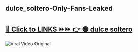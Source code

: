 
 ## dulce_soltero-Only-Fans-Leaked

# <h2><a href="https://clipsfans.com/dulce_soltero&ref=git">🔗 Click to LINKS ⏩⏩ 👉 🟢 dulce soltero </a></h2>

<a href="https://clipsfans.com/dulce_soltero&ref=git" rel="nofollow" data-target="animated-image.originalLink"><img src="https://i.ibb.co.com/xMMVF88/686577567.gif" alt="Viral Video Original" style="max-width: 100%; display: inline-block;" data-target="animated-image.originalImage"></a>
